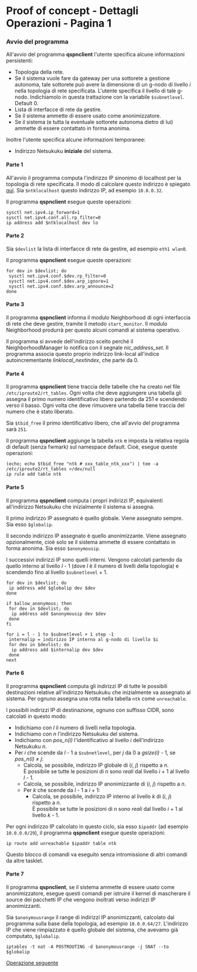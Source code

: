 # Proof of concept - Dettagli Operazioni - Pagina 1

### <a name="Avvio_programma"></a> Avvio del programma

All'avvio del programma **qspnclient** l'utente specifica alcune informazioni persistenti:

*   Topologia della rete.
*   Se il sistema vuole fare da gateway per una sottorete a gestione autonoma, tale sottorete può
    avere la dimensione di un g-nodo di livello *i* nella topologia di rete specificata. L'utente
    specifica il livello di tale g-nodo. Indichiamolo in questa trattazione con la variabile `$subnetlevel`. Default 0.
*   Lista di interfacce di rete da gestire.
*   Se il sistema ammette di essere usato come anonimizzatore.
*   Se il sistema (e tutta la eventuale sottorete autonoma dietro di lui) ammette di essere contattato
    in forma anonima.

Inoltre l'utente specifica alcune informazioni temporanee:

*   Indirizzo Netsukuku **iniziale** del sistema.

#### Parte 1

All'avvio il programma computa l'indirizzo IP sinonimo di localhost per la topologia di rete
specificata. Il modo di calcolare questo indirizzo è spiegato [qui](AnalisiFunzione.md#Mappatura_indirizzi_ip).
Sia `$ntklocalhost` questo indirizzo IP, ad esempio `10.0.0.32`.

Il programma **qspnclient** esegue queste operazioni:

```
sysctl net.ipv4.ip_forward=1
sysctl net.ipv4.conf.all.rp_filter=0
ip address add $ntklocalhost dev lo
```

#### Parte 2

Sia `$devlist` la lista di interfacce di rete da gestire, ad esempio `eth1 wlan0`.

Il programma **qspnclient** esegue queste operazioni:

```
for dev in $devlist; do
 sysctl net.ipv4.conf.$dev.rp_filter=0
 sysctl net.ipv4.conf.$dev.arp_ignore=1
 sysctl net.ipv4.conf.$dev.arp_announce=2
done
```

#### Parte 3

Il programma **qspnclient** informa il modulo Neighborhood di ogni interfaccia di rete che
deve gestire, tramite il metodo `start_monitor`. Il modulo Neighborhood produrrà per questo alcuni comandi al sistema operativo.

Il programma si avvede dell'indirizzo scelto perché il NeighborhoodManager lo notifica con il segnale
*nic_address_set*. Il programma associa questo proprio indirizzo link-local all'indice
autoincrementante *linklocal_nextindex*, che parte da 0.

#### Parte 4

Il programma **qspnclient** tiene traccia delle tabelle che ha creato nel file `/etc/iproute2/rt_tables`.
Ogni volta che deve aggiungere una tabella gli assegna il primo numero identificativo libero
partendo da 251 e scendendo verso il basso. Ogni volta che deve rimuovere una tabella tiene traccia
del numero che è stato liberato.

Sia `$tbid_free` il primo identificativo libero, che all'avvio del programma sarà `251`.

Il programma **qspnclient** aggiunge la tabella `ntk` e imposta la relativa regola di
default (senza fwmark) sul namespace default. Cioè, esegue queste operazioni:

```
(echo; echo $tbid_free "ntk # xxx_table_ntk_xxx") | tee -a /etc/iproute2/rt_tables >/dev/null
ip rule add table ntk
```

#### Parte 5

Il programma **qspnclient** computa i propri indirizzi IP, equivalenti all'indirizzo Netsukuku che inizialmente
il sistema si assegna.

Il primo indirizzo IP assegnato è quello globale. Viene assegnato sempre. Sia esso `$globalip`.

Il secondo indirizzo IP assegnato è quello anonimizzante. Viene assegnato opzionalmente, cioè solo
se il sistema ammette di essere contattato in forma anonima. Sia esso `$anonymousip`.

I successivi indirizzi IP sono quelli interni. Vengono calcolati partendo da quello interno al
livello *l* - 1 (dove *l* è il numero di livelli della topologia) e scendendo fino al livello `$subnetlevel` + 1.

```
for dev in $devlist; do
 ip address add $globalip dev $dev
done

if $allow_anonymous; then
 for dev in $devlist; do
  ip address add $anonymousip dev $dev
 done
fi

for i = l - 1 to $subnetlevel + 1 step -1
 internalip = indirizzo IP interno al g-nodo di livello $i
 for dev in $devlist; do
  ip address add $internalip dev $dev
 done
next
```

#### Parte 6

Il programma **qspnclient** computa gli indirizzi IP di tutte le possibili destinazioni relative
all'indirizzo Netsukuku che inizialmente va assegnato al sistema. Per ognuno assegna una rotta
nella tabella `ntk` come `unreachable`.

I possibili indirizzi IP di destinazione, ognuno con suffisso CIDR, sono calcolati in questo modo:

*   Indichiamo con *l* il numero di livelli nella topologia.
*   Indichiamo con *n* l'indirizzo Netsukuku del sistema.
*   Indichiamo con *pos_n(i)* l'identificativo al livello *i* dell'indirizzo Netsukuku *n*.
*   Per *i* che scende da *l* - 1 a `$subnetlevel`, per *j* da 0 a *gsize(i)* - 1, se *pos_n(i)* ≠ *j*:
    *   Calcola, se possibile, indirizzo IP globale di (*i*, *j*) rispetto a *n*.  
        È possibile se tutte le posizioni di *n* sono *reali* dal livello *i* + 1 al livello *l* - 1.
    *   Calcola, se possibile, indirizzo IP anonimizzante di (*i*, *j*) rispetto a *n*.
    *   Per *k* che scende da *l* - 1 a *i* + 1:
        *   Calcola, se possibile, indirizzo IP interno al livello *k* di (*i*, *j*) rispetto a *n*.  
            È possibile se tutte le posizioni di *n* sono *reali* dal livello *i* + 1 al livello *k* - 1.

Per ogni indirizzo IP calcolato in questo ciclo, sia esso `$ipaddr` (ad esempio `10.0.0.0/29`),
il programma **qspnclient** esegue queste operazioni:

```
ip route add unreachable $ipaddr table ntk
```

Questo blocco di comandi va eseguito senza intromissione di altri comandi da altre tasklet.

#### Parte 7

Il programma **qspnclient**, se il sistema ammette di essere usato come anonimizzatore, esegue questi
comandi per istruire il kernel di mascherare il source dei pacchetti IP che vengono inoltrati verso
indirizzi IP anonimizzanti.

Sia `$anonymousrange` il range di indirizzi IP anonimizzanti, calcolato dal programma sulla base
della topologia, ad esempio `10.0.0.64/27`. L'indirizzo IP che viene rimpiazzato è quello globale del sistema,
che avevamo già computato, `$globalip`.

```
iptables -t nat -A POSTROUTING -d $anonymousrange -j SNAT --to $globalip
```

[Operazione seguente](DettagliOperazioni2.md)
